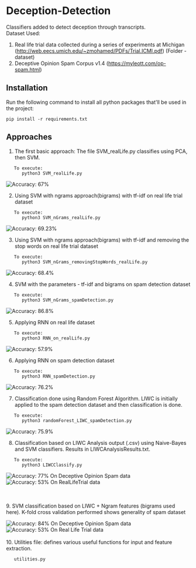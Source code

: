 # Deception-Detection

Classifiers added to detect deception through transcripts.
<br />Dataset Used: 
1. Real life trial data collected during a series of experiments at Michigan (http://web.eecs.umich.edu/~zmohamed/PDFs/Trial.ICMI.pdf) (Folder - dataset)
2. Deceptive Opinion Spam Corpus v1.4 (https://myleott.com/op-spam.html)

## Installation

Run the following command to install all python packages that'll be used in the project:
```
pip install -r requirements.txt
```

## Approaches

1. The first basic approach: The file SVM_realLife.py classifies using PCA, then SVM. 
```
   To execute:
      python3 SVM_realLife.py
```
![Accuracy: 67%](https://img.shields.io/badge/Accuracy-67%25-blue.svg)
<br/>

2. Using SVM with ngrams approach(bigrams) with tf-idf on real life trial dataset
```
   To execute:
      python3 SVM_nGrams_realLife.py
```
![Accuracy: 69.23%](https://img.shields.io/badge/Accuracy-69.23%25-blue.svg)
<br/>

3.  Using SVM with ngrams approach(bigrams) with tf-idf and removing the stop words on real life trial dataset
```
   To execute:
      python3 SVM_nGrams_removingStopWords_realLife.py
```
![Accuracy: 68.4%](https://img.shields.io/badge/Accuracy-68.4%25-blue.svg)
<br/>

4. SVM with the parameters - tf-idf and bigrams on spam detection dataset
```
   To execute:
      python3 SVM_nGrams_spamDetection.py
```
![Accuracy: 86.8%](https://img.shields.io/badge/Accuracy-86.8%25-blue.svg)
<br/>

5. Applying RNN on real life dataset
```
   To execute:
      python3 RNN_on_realLife.py
```
![Accuracy: 57.9%](https://img.shields.io/badge/Accuracy-57.9%25-blue.svg)
<br/>

6. Applying RNN on spam detection dataset
```
   To execute:
      python3 RNN_spamDetection.py
```
![Accuracy: 76.2%](https://img.shields.io/badge/Accuracy-76.2%25-blue.svg)
<br/>

7. Classification done using Random Forest Algorithm. LIWC is initially applied to the spam detection dataset and then classification is done.
```
   To execute:
      python3 randomForest_LIWC_spamDetection.py
```
![Accuracy: 75.9%](https://img.shields.io/badge/Accuracy-75.9%25-blue.svg)
<br/>

8. Classification based on LIWC Analysis output (.csv) using Naive-Bayes and SVM classifiers. Results in LIWCAnalysisResults.txt.
```
   To execute:
      python3 LIWCClassify.py
```

![Accuracy: 77%](https://img.shields.io/badge/Accuracy-77%25-blue.svg)  On Deceptive Opinion Spam data
<br/>
![Accuracy: 53%](https://img.shields.io/badge/Accuracy-53%25-blue.svg)  On RealLifeTrial data

<br/>
<br/>
9. SVM classification based on LIWC + Ngram features (bigrams used here). K-fold cross validation performed shows generality of spam dataset

<br/>

![Accuracy: 84%](https://img.shields.io/badge/Accuracy-84%25-blue.svg)  On Deceptive Opinion Spam data
<br/>
![Accuracy: 53%](https://img.shields.io/badge/Accuracy-53%25-blue.svg)  On Real Life Trial data
<br/>
<br/>
10. Utilities file: defines various useful functions for input and feature extraction.
```
   utilities.py
```
